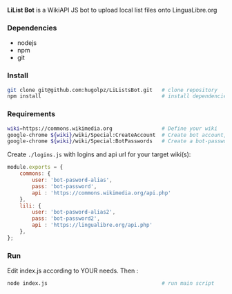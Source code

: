 **LiList Bot** is a WikiAPI JS bot to upload local list files onto LinguaLibre.org

### Dependencies
* nodejs
* npm
* git

### Install
```bash
git clone git@github.com:hugolpz/LiListsBot.git   # clone repository
npm install                                       # install dependencies
```

### Requirements
```bash
wiki=https://commons.wikimedia.org                # Define your wiki
google-chrome ${wiki}/wiki/Special:CreateAccount  # Create bot account, open in browser, follow instructions.
google-chrome ${wiki}/wiki/Special:BotPasswords   # Create a bot-password and bot-pasword-alias, follow instructions.
```

Create `./logins.js` with logins and api url for your target wiki(s):

```js
module.exports = {
	commons: {
		user: 'bot-pasword-alias',
		pass: 'bot-password',
        api : 'https://commons.wikimedia.org/api.php'
	},
	lili: {
		user: 'bot-pasword-alias2',
		pass: 'bot-password2',
        api : 'https://lingualibre.org/api.php'
	},
};
```

### Run
Edit index.js according to YOUR needs. Then :
```bash
node index.js                                     # run main script
```